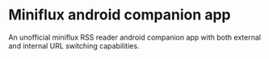 # Miniflux android companion app

An unofficial miniflux RSS reader android companion app with both external and internal URL switching capabilities.

